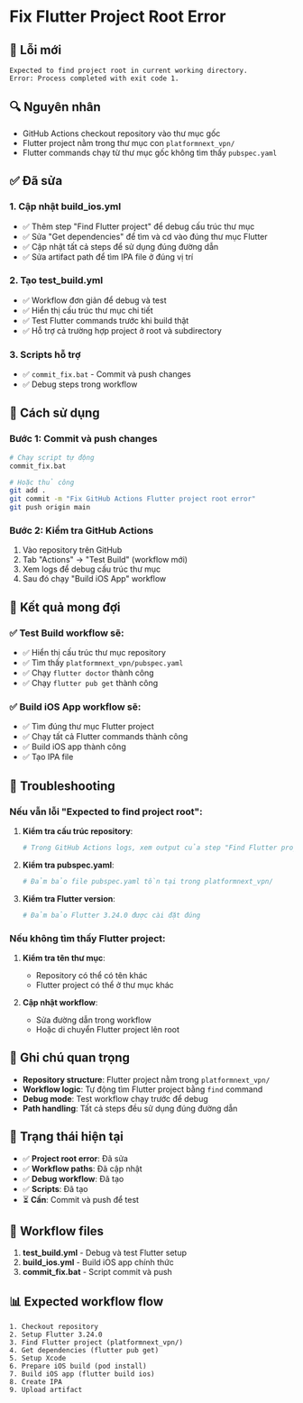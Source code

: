 # Fix Flutter Project Root Error

## 🚨 Lỗi mới
```
Expected to find project root in current working directory.
Error: Process completed with exit code 1.
```

## 🔍 Nguyên nhân
- GitHub Actions checkout repository vào thư mục gốc
- Flutter project nằm trong thư mục con `platformnext_vpn/`
- Flutter commands chạy từ thư mục gốc không tìm thấy `pubspec.yaml`

## ✅ Đã sửa

### 1. **Cập nhật build_ios.yml**
- ✅ Thêm step "Find Flutter project" để debug cấu trúc thư mục
- ✅ Sửa "Get dependencies" để tìm và cd vào đúng thư mục Flutter
- ✅ Cập nhật tất cả steps để sử dụng đúng đường dẫn
- ✅ Sửa artifact path để tìm IPA file ở đúng vị trí

### 2. **Tạo test_build.yml**
- ✅ Workflow đơn giản để debug và test
- ✅ Hiển thị cấu trúc thư mục chi tiết
- ✅ Test Flutter commands trước khi build thật
- ✅ Hỗ trợ cả trường hợp project ở root và subdirectory

### 3. **Scripts hỗ trợ**
- ✅ `commit_fix.bat` - Commit và push changes
- ✅ Debug steps trong workflow

## 🚀 Cách sử dụng

### Bước 1: Commit và push changes
```bash
# Chạy script tự động
commit_fix.bat

# Hoặc thủ công
git add .
git commit -m "Fix GitHub Actions Flutter project root error"
git push origin main
```

### Bước 2: Kiểm tra GitHub Actions
1. Vào repository trên GitHub
2. Tab "Actions" → "Test Build" (workflow mới)
3. Xem logs để debug cấu trúc thư mục
4. Sau đó chạy "Build iOS App" workflow

## 📱 Kết quả mong đợi

### ✅ Test Build workflow sẽ:
- ✅ Hiển thị cấu trúc thư mục repository
- ✅ Tìm thấy `platformnext_vpn/pubspec.yaml`
- ✅ Chạy `flutter doctor` thành công
- ✅ Chạy `flutter pub get` thành công

### ✅ Build iOS App workflow sẽ:
- ✅ Tìm đúng thư mục Flutter project
- ✅ Chạy tất cả Flutter commands thành công
- ✅ Build iOS app thành công
- ✅ Tạo IPA file

## 🔧 Troubleshooting

### Nếu vẫn lỗi "Expected to find project root":
1. **Kiểm tra cấu trúc repository**:
   ```bash
   # Trong GitHub Actions logs, xem output của step "Find Flutter project"
   ```

2. **Kiểm tra pubspec.yaml**:
   ```bash
   # Đảm bảo file pubspec.yaml tồn tại trong platformnext_vpn/
   ```

3. **Kiểm tra Flutter version**:
   ```bash
   # Đảm bảo Flutter 3.24.0 được cài đặt đúng
   ```

### Nếu không tìm thấy Flutter project:
1. **Kiểm tra tên thư mục**:
   - Repository có thể có tên khác
   - Flutter project có thể ở thư mục khác

2. **Cập nhật workflow**:
   - Sửa đường dẫn trong workflow
   - Hoặc di chuyển Flutter project lên root

## 📝 Ghi chú quan trọng

- **Repository structure**: Flutter project nằm trong `platformnext_vpn/`
- **Workflow logic**: Tự động tìm Flutter project bằng `find` command
- **Debug mode**: Test workflow chạy trước để debug
- **Path handling**: Tất cả steps đều sử dụng đúng đường dẫn

## 🎯 Trạng thái hiện tại

- ✅ **Project root error**: Đã sửa
- ✅ **Workflow paths**: Đã cập nhật
- ✅ **Debug workflow**: Đã tạo
- ✅ **Scripts**: Đã tạo
- ⏳ **Cần**: Commit và push để test

## 🔗 Workflow files

1. **test_build.yml** - Debug và test Flutter setup
2. **build_ios.yml** - Build iOS app chính thức
3. **commit_fix.bat** - Script commit và push

## 📊 Expected workflow flow

```
1. Checkout repository
2. Setup Flutter 3.24.0
3. Find Flutter project (platformnext_vpn/)
4. Get dependencies (flutter pub get)
5. Setup Xcode
6. Prepare iOS build (pod install)
7. Build iOS app (flutter build ios)
8. Create IPA
9. Upload artifact
```
